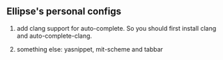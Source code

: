 ## Ellipse's personal configs

1. add clang support for auto-complete. So you should first install clang and auto-complete-clang.

2. something else: yasnippet, mit-scheme and tabbar
